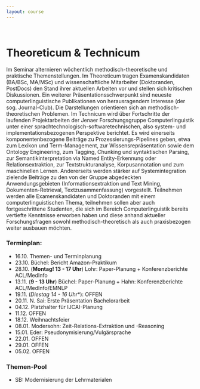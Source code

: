 ```yaml
---
layout: course
---
```


<br>

# Theoreticum & Technicum
Im Seminar alternieren wöchentlich methodisch-theoretische und praktische Themenstellungen. Im Theoreticum tragen Examenskandidaten (BA/BSc, MA/MSc) und wissenschaftliche Mitarbeiter (Doktoranden, PostDocs) den Stand ihrer aktuellen Arbeiten vor und stellen sich kritischen Diskussionen. Ein weiterer Präsentationsschwerpunkt sind neueste computerlinguistische Publikationen von herausragendem Interesse (der sog. Journal-Club). Die Darstellungen orientieren sich an methodisch-theoretischen Problemen.
Im Technicum wird über Fortschritte der laufenden Projektarbeiten der Jenaer Forschungsgruppe Computerlinguistik unter einer sprachtechnologisch-softwaretechnischen, also system- und implementationsbezogenen Perspektive berichtet. Es wird einerseits komponentenbezogene Beiträge zu Prozessierungs-Pipelines geben, etwa zum Lexikon und Term-Management, zur Wissensrepräsentation sowie dem Ontology Engineering, zum Tagging, Chunking und syntaktischen Parsing, zur Semantikinterpretation via Named Entity-Erkennung oder Relationsextraktion, zur Textstrukturanalyse, Korpusannotation und zum maschinellen Lernen. Andererseits werden stärker auf Systemintegration zielende Beiträge zu den von der Gruppe abgedeckten Anwendungsgebieten (Informationsextraktion und Text Mining, Dokumenten-Retrieval, Textzusammenfassung) vorgestellt.
Teilnehmen werden alle Examenskandidaten und Doktoranden mit einem computerlinguistischen Thema, teilnehmen sollen aber auch fortgeschrittene Studenten, die sich im Bereich Computerlinguistik bereits vertiefte Kenntnisse erworben haben und diese anhand aktueller Forschungsfragen sowohl methodisch-theoretisch als auch praxisbezogen weiter ausbauen möchten.

### Terminplan:

* 16.10. Themen- und Terminplanung
* 23.10. Büchel: Bericht Amazon-Praktikum
* 28.10. (**Montag! 13 - 17 Uhr**) Lohr: Paper-Planung + Konferenzberichte ACL/MedInfo
* 13.11. (**9 - 13 Uhr**) Büchel: Paper-Planung + Hahn: Konferenzberichte ACL/MedInfo/EMNLP
* 19.11. (**Diestag* 14 - 16 Uhr**): OFFEN
* 20.11. N. Sai: Erste Präsentation Bachelorarbeit
* 04.12. Platzhalter für IJCAI-Planung
* 11.12. OFFEN
* 18.12. Weihnachtsfeier
* 08.01. Modersohn: Zeit-Relations-Extraktion und -Reasoning
* 15.01. Eder: Pseudonymisierung/Vulgärsprache
* 22.01. OFFEN
* 29.01. OFFEN
* 05.02. OFFEN


### Themen-Pool
* SB: Modernisierung der Lehrmaterialen

